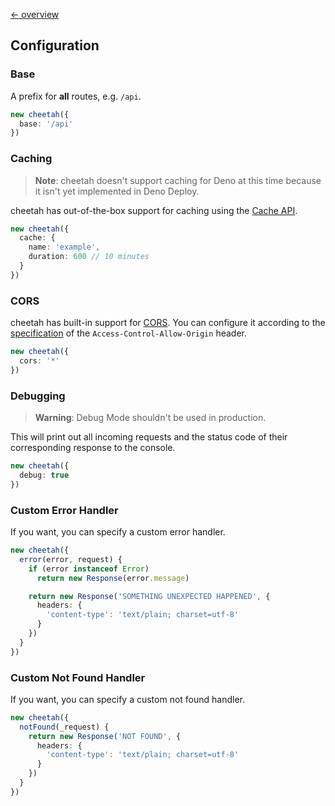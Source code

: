 [← overview](https://github.com/azurystudio/cheetah/blob/dev/guide/index.md)

## Configuration

### Base

A prefix for **all** routes, e.g. `/api`.

```ts
new cheetah({
  base: '/api'
})
```

### Caching

> **Note**: cheetah doesn't support caching for Deno at this time because it isn't yet implemented in Deno Deploy.

cheetah has out-of-the-box support for caching using the [Cache API](https://developer.mozilla.org/en-US/docs/Web/API/Cache).

```ts
new cheetah({
  cache: {
    name: 'example',
    duration: 600 // 10 minutes
  }
})
```

### CORS

cheetah has built-in support for [CORS](https://developer.mozilla.org/en-US/docs/Web/HTTP/CORS). You can configure it according to the [specification](https://developer.mozilla.org/en-US/docs/Web/HTTP/Headers/Access-Control-Allow-Origin) of the `Access-Control-Allow-Origin` header.

```ts
new cheetah({
  cors: '*'
})
```

### Debugging

> **Warning**: Debug Mode shouldn't be used in production.

This will print out all incoming requests and the status code of their corresponding response to the console.

```ts
new cheetah({
  debug: true
})
```

### Custom Error Handler

If you want, you can specify a custom error handler.

```ts
new cheetah({
  error(error, request) {
    if (error instanceof Error)
      return new Response(error.message)

    return new Response('SOMETHING UNEXPECTED HAPPENED', {
      headers: {
        'content-type': 'text/plain; charset=utf-8'
      }
    })
  }
})
```

### Custom Not Found Handler

If you want, you can specify a custom not found handler.

```ts
new cheetah({
  notFound(_request) {
    return new Response('NOT FOUND', {
      headers: {
        'content-type': 'text/plain; charset=utf-8'
      }
    })
  }
})
```
